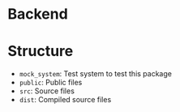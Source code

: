 # Backend

# Structure

- `mock_system`: Test system to test this package
- `public`: Public files
- `src`: Source files
- `dist`: Compiled source files
